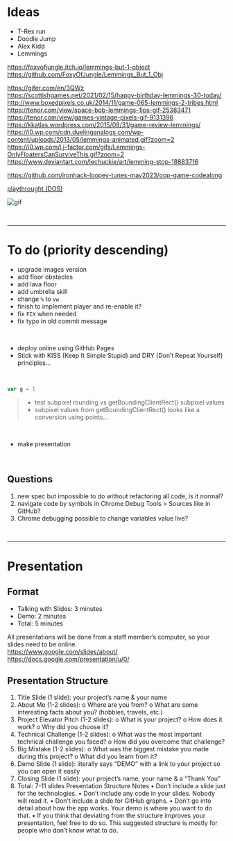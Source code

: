 
# Ideas

- T-Rex run
- Doodle Jump
- Alex Kidd
- Lemmings

https://foxyofjungle.itch.io/lemmings-but-1-object  
https://github.com/FoxyOfJungle/Lemmings_But_1_Obj  

https://gifer.com/en/3QWz  
https://scottishgames.net/2021/02/15/happy-birthday-lemmings-30-today/  
http://www.boxedpixels.co.uk/2014/11/game-065-lemmings-2-tribes.html  
https://tenor.com/view/space-bob-lemmings-1jps-gif-25383471  
https://tenor.com/view/games-vintage-pixels-gif-9131396  
https://kkatlas.wordpress.com/2015/08/31/game-review-lemmings/  
https://i0.wp.com/cdn.duelinganalogs.com/wp-content/uploads/2013/05/lemmings-animated.gif?zoom=2  
https://i0.wp.com/l.j-factor.com/gifs/Lemmings-OnlyFloatersCanSurviveThis.gif?zoom=2  
https://www.deviantart.com/lechuckie/art/lemming-stop-18883716  

https://github.com/ironhack-loopey-tunes-may2023/oop-game-codealong  

[playthrought (DOS)](https://www.youtube.com/watch?v=xIuxB1oR2WQ )

![gif](https://i.gifer.com/80rm.gif)

&nbsp;

---

# To do (priority descending)

- upgrade images version
- add floor obstacles
- add lava floor
- add umbrella skill
- change `%` to `vw`
- finish to implement player and re-enable it?
- fix `FIX` when needed
- fix typo in old commit message

<br>

- deploy online using GitHub Pages
- Stick with KISS (Keep It Simple Stupid) and DRY (Don’t Repeat Yourself) principles...

<br>

```js
var g = 1
```

> - test subpixel rounding vs getBoundingClientRect() subpixel values
> - subpixel values from getBoundingClientRect() looks like a conversion using points...

&nbsp; <!-- empty HTML comment does not work --> <!-- <br> --> <!-- <br /> --> <!-- &nbsp; bigger space than br --> 

- make presentation

<br>

## Questions
1. new spec but impossible to do without refactoring all code, is it normal?
2. navigate code by symbols in Chrome Debug Tools > Sources like in GitHub?
3. Chrome debugging possible to change variables value live?

&nbsp;

---

# Presentation

## Format
- Talking with Slides: 3 minutes
- Demo: 2 minutes
- Total: 5 minutes

All presentations will be done from a staff member’s computer, so your slides need to be online.  
https://www.google.com/slides/about/  
https://docs.google.com/presentation/u/0/  

## Presentation Structure
1.	Title Slide (1 slide): your project’s name & your name
2.	About Me (1-2 slides):
o	Where are you from?
o	What are some interesting facts about you? (hobbies, travels, etc.)
3.	Project Elevator Pitch (1-2 slides):
o	What is your project?
o	How does it work?
o	Why did you choose it?
4.	Technical Challenge (1-2 slides):
o	What was the most important technical challenge you faced?
o	How did you overcome that challenge?
5.	Big Mistake (1-2 slides):
o	What was the biggest mistake you made during this project?
o	What did you learn from it?
6.	Demo Slide (1 slide): literally says “DEMO” with a link to your project so you can open it easily
7.	Closing Slide (1 slide): your project’s name, your name & a “Thank You”
8.	Total: 7-11 slides
Presentation Structure Notes
•	Don’t include a slide just for the technologies.
•	Don’t include any code in your slides. Nobody will read it.
•	Don’t include a slide for GitHub graphs.
•	Don’t go into detail about how the app works. Your demo is where you want to do that.
•	If you think that deviating from the structure improves your presentation, feel free to do so. This suggested structure is mostly for people who don’t know what to do.